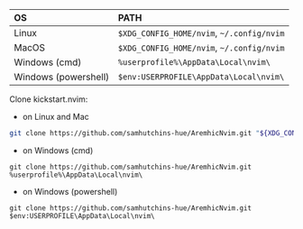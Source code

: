 | OS | PATH |
| :- | :--- |
| Linux | `$XDG_CONFIG_HOME/nvim`, `~/.config/nvim` |
| MacOS | `$XDG_CONFIG_HOME/nvim`, `~/.config/nvim` |
| Windows (cmd)| `%userprofile%\AppData\Local\nvim\` |
| Windows (powershell)| `$env:USERPROFILE\AppData\Local\nvim\` |

Clone kickstart.nvim:

- on Linux and Mac
```sh
git clone https://github.com/samhutchins-hue/AremhicNvim.git "${XDG_CONFIG_HOME:-$HOME/.config}"/nvim
```

- on Windows (cmd)
```
git clone https://github.com/samhutchins-hue/AremhicNvim.git %userprofile%\AppData\Local\nvim\ 
```

- on Windows (powershell)
```
git clone https://github.com/samhutchins-hue/AremhicNvim.git $env:USERPROFILE\AppData\Local\nvim\ 
```
